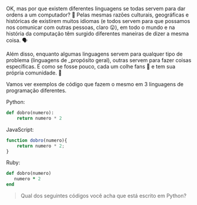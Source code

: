 OK, mas por que existem diferentes linguagens se todas servem para dar ordens a um computador? :thinking: Pelas mesmas razões culturais, geográficas e históricas de existirem muitos idiomas (e todos servem para que possamos nos comunicar com outras pessoas, claro :stuck_out_tongue:), em todo o  mundo e na história da computação têm surgido diferentes maneiras de dizer a mesma coisa. :speaking_head:

Além disso, enquanto algumas linguagens servem para qualquer tipo de problema (linguagens de _propósito geral), outras servem para fazer coisas específicas. E como se fosse pouco, cada um colhe fans :guitar: e tem sua própria comunidade. :loudspeaker:

Vamos ver exemplos de código que fazem o mesmo em 3 linguagens de programação diferentes.

<i class="da da-python"></i> Python:

```python
def dobro(numero):
	return numero * 2
```

<i class="da da-javascript"></i> JavaScript:

```javascript
function dobro(numero){
	return numero * 2;
}
```

<i class="da da-ruby"></i> Ruby:

```ruby
def dobro(numero)
   numero * 2
end
```

> Qual dos seguintes códigos você acha que está escrito em Python?

